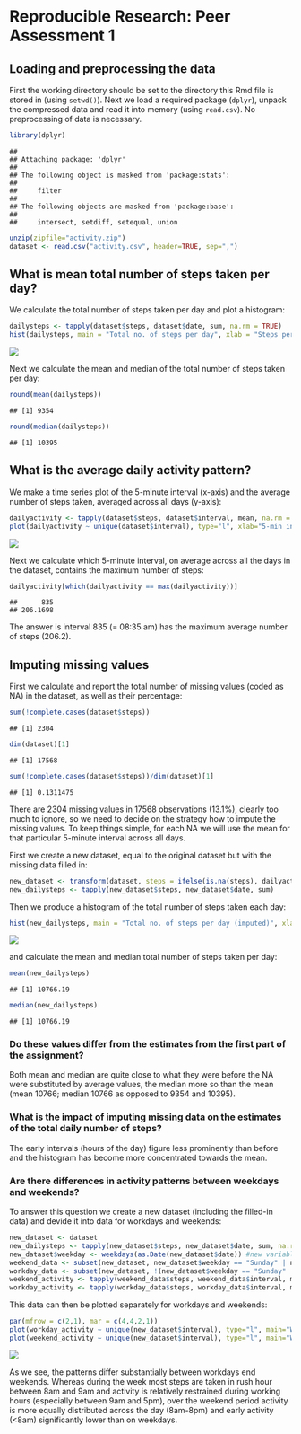 # Reproducible Research: Peer Assessment 1

## Loading and preprocessing the data
First the working directory should be set to the directory this Rmd file is stored in (using `setwd()`). Next we load a required package (`dplyr`), unpack the compressed data and read it into memory (using `read.csv`). No preprocessing of data is necessary.


```r
library(dplyr)
```

```
## 
## Attaching package: 'dplyr'
## 
## The following object is masked from 'package:stats':
## 
##     filter
## 
## The following objects are masked from 'package:base':
## 
##     intersect, setdiff, setequal, union
```

```r
unzip(zipfile="activity.zip")
dataset <- read.csv("activity.csv", header=TRUE, sep=",")
```

## What is mean total number of steps taken per day?
We calculate the total number of steps taken per day and plot a histogram:

```r
dailysteps <- tapply(dataset$steps, dataset$date, sum, na.rm = TRUE) 
hist(dailysteps, main = "Total no. of steps per day", xlab = "Steps per day", ylab="No. of days")
```

![](PA1_template_files/figure-html/unnamed-chunk-2-1.png) 

Next we calculate the mean and median of the total number of steps taken per day:

```r
round(mean(dailysteps))
```

```
## [1] 9354
```

```r
round(median(dailysteps))
```

```
## [1] 10395
```

## What is the average daily activity pattern?
We make a time series plot of the 5-minute interval (x-axis) and the average number of steps taken, averaged across all days (y-axis):


```r
dailyactivity <- tapply(dataset$steps, dataset$interval, mean, na.rm = TRUE)
plot(dailyactivity ~ unique(dataset$interval), type="l", xlab="5-min interval", ylab="Average no. of steps")
```

![](PA1_template_files/figure-html/unnamed-chunk-4-1.png) 

Next we calculate which 5-minute interval, on average across all the days in the dataset, contains the maximum number of steps:

```r
dailyactivity[which(dailyactivity == max(dailyactivity))]
```

```
##      835 
## 206.1698
```
The answer is interval 835 (= 08:35 am) has the maximum average number of steps (206.2).

## Imputing missing values
First we calculate and report the total number of missing values (coded as NA) in the dataset, as well as their percentage:

```r
sum(!complete.cases(dataset$steps))
```

```
## [1] 2304
```

```r
dim(dataset)[1]
```

```
## [1] 17568
```

```r
sum(!complete.cases(dataset$steps))/dim(dataset)[1]
```

```
## [1] 0.1311475
```

There are 2304 missing values in 17568 observations (13.1%), clearly too much to ignore, so we need to decide on the strategy how to impute the missing values. To keep things simple, for each NA we will use the mean for that particular 5-minute interval across all days.

First we create a new dataset, equal to the original dataset but with the missing data filled in:

```r
new_dataset <- transform(dataset, steps = ifelse(is.na(steps), dailyactivity, steps))
new_dailysteps <- tapply(new_dataset$steps, new_dataset$date, sum) 
```

Then we produce a histogram of the total number of steps taken each day:

```r
hist(new_dailysteps, main = "Total no. of steps per day (imputed)", xlab = "Steps per day", ylab="No. of days")
```

![](PA1_template_files/figure-html/unnamed-chunk-8-1.png) 

and calculate the mean and median total number of steps taken per day:

```r
mean(new_dailysteps)
```

```
## [1] 10766.19
```

```r
median(new_dailysteps)
```

```
## [1] 10766.19
```

### Do these values differ from the estimates from the first part of the assignment?
Both mean and median are quite close to what they were before the NA were substituted by average values, the median more so than the mean (mean 10766; median 10766 as opposed to 9354 and 10395).

### What is the impact of imputing missing data on the estimates of the total daily number of steps?
The early intervals (hours of the day) figure less prominently than before and the histogram has become more concentrated towards the mean.

### Are there differences in activity patterns between weekdays and weekends?
To answer this question we create a new dataset (including the filled-in data) and devide it into data for workdays and weekends:


```r
new_dataset <- dataset
new_dailysteps <- tapply(new_dataset$steps, new_dataset$date, sum, na.rm = FALSE) 
new_dataset$weekday <- weekdays(as.Date(new_dataset$date)) #new variable
weekend_data <- subset(new_dataset, new_dataset$weekday == "Sunday" | new_dataset$weekday == "Saturday")
workday_data <- subset(new_dataset, !(new_dataset$weekday == "Sunday" | new_dataset$weekday == "Saturday"))
weekend_activity <- tapply(weekend_data$steps, weekend_data$interval, mean, na.rm = TRUE)
workday_activity <- tapply(workday_data$steps, workday_data$interval, mean, na.rm = TRUE)
```

This data can then be plotted separately for workdays and weekends:

```r
par(mfrow = c(2,1), mar = c(4,4,2,1))
plot(workday_activity ~ unique(new_dataset$interval), type="l", main="Workdays", xlab="5-min interval", ylab="Average no. of steps")
plot(weekend_activity ~ unique(new_dataset$interval), type="l", main="Weekend", xlab="5-min interval", ylab="Average no. of steps")
```

![](PA1_template_files/figure-html/unnamed-chunk-11-1.png) 

As we see, the patterns differ substantially between workdays end weekends. Whereas during the week most steps are taken in rush hour between 8am and 9am and activity is relatively restrained during working hours (especially between 9am and 5pm), over the weekend period activity is more equally distributed across the day (8am-8pm) and early activity (<8am) significantly lower than on weekdays.
